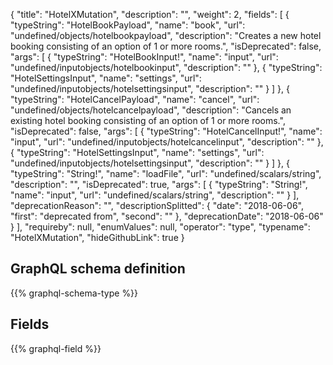 {
  "title": "HotelXMutation",
  "description": "",
  "weight": 2,
  "fields": [
    {
      "typeString": "HotelBookPayload",
      "name": "book",
      "url": "undefined/objects/hotelbookpayload",
      "description": "Creates a new hotel booking consisting of an option of 1 or more rooms.",
      "isDeprecated": false,
      "args": [
        {
          "typeString": "HotelBookInput!",
          "name": "input",
          "url": "undefined/inputobjects/hotelbookinput",
          "description": ""
        },
        {
          "typeString": "HotelSettingsInput",
          "name": "settings",
          "url": "undefined/inputobjects/hotelsettingsinput",
          "description": ""
        }
      ]
    },
    {
      "typeString": "HotelCancelPayload",
      "name": "cancel",
      "url": "undefined/objects/hotelcancelpayload",
      "description": "Cancels an existing hotel booking consisting of an option of 1 or more rooms.",
      "isDeprecated": false,
      "args": [
        {
          "typeString": "HotelCancelInput!",
          "name": "input",
          "url": "undefined/inputobjects/hotelcancelinput",
          "description": ""
        },
        {
          "typeString": "HotelSettingsInput",
          "name": "settings",
          "url": "undefined/inputobjects/hotelsettingsinput",
          "description": ""
        }
      ]
    },
    {
      "typeString": "String!",
      "name": "loadFile",
      "url": "undefined/scalars/string",
      "description": "",
      "isDeprecated": true,
      "args": [
        {
          "typeString": "String!",
          "name": "input",
          "url": "undefined/scalars/string",
          "description": ""
        }
      ],
      "deprecationReason": "",
      "descriptionSplitted": {
        "date": "2018-06-06",
        "first": "deprecated from",
        "second": ""
      },
      "deprecationDate": "2018-06-06"
    }
  ],
  "requireby": null,
  "enumValues": null,
  "operator": "type",
  "typename": "HotelXMutation",
  "hideGithubLink": true
}
## GraphQL schema definition

{{% graphql-schema-type %}}

## Fields

{{% graphql-field %}}

